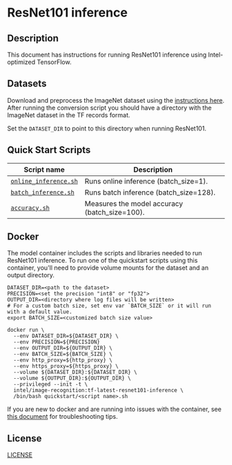 <!--- 0. Title -->
# ResNet101 inference

<!-- 10. Description -->
## Description

This document has instructions for running ResNet101 inference using
Intel-optimized TensorFlow.

<!--- 30. Datasets -->
## Datasets

Download and preprocess the ImageNet dataset using the [instructions here](/datasets/imagenet/README.md).
After running the conversion script you should have a directory with the
ImageNet dataset in the TF records format.

Set the `DATASET_DIR` to point to this directory when running ResNet101.

<!--- 40. Quick Start Scripts -->
## Quick Start Scripts

| Script name | Description |
|-------------|-------------|
| [`online_inference.sh`](/quickstart/image_recognition/tensorflow/resnet101/inference/cpu/online_inference.sh) | Runs online inference (batch_size=1). |
| [`batch_inference.sh`](/quickstart/image_recognition/tensorflow/resnet101/inference/cpu/batch_inference.sh) | Runs batch inference (batch_size=128). |
| [`accuracy.sh`](/quickstart/image_recognition/tensorflow/resnet101/inference/cpu/accuracy.sh) | Measures the model accuracy (batch_size=100). |

<!--- 60. Docker -->
## Docker

The model container includes the scripts and libraries needed to run 
ResNet101 inference. To run one of the quickstart scripts 
using this container, you'll need to provide volume mounts for the dataset 
and an output directory.

```
DATASET_DIR=<path to the dataset>
PRECISION=<set the precision "int8" or "fp32">
OUTPUT_DIR=<directory where log files will be written>
# For a custom batch size, set env var `BATCH_SIZE` or it will run with a default value.
export BATCH_SIZE=<customized batch size value>

docker run \
  --env DATASET_DIR=${DATASET_DIR} \
  --env PRECISION=${PRECISION}
  --env OUTPUT_DIR=${OUTPUT_DIR} \
  --env BATCH_SIZE=${BATCH_SIZE} \
  --env http_proxy=${http_proxy} \
  --env https_proxy=${https_proxy} \
  --volume ${DATASET_DIR}:${DATASET_DIR} \
  --volume ${OUTPUT_DIR}:${OUTPUT_DIR} \
  --privileged --init -t \
  intel/image-recognition:tf-latest-resnet101-inference \
  /bin/bash quickstart/<script name>.sh
```

If you are new to docker and are running into issues with the container,
see [this document](https://github.com/IntelAI/models/tree/master/docs/general/docker.md)
for troubleshooting tips.

<!--- 80. License -->
## License

[LICENSE](/LICENSE)

